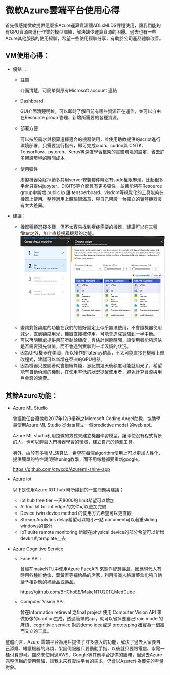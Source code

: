 # 微軟Azure雲端平台使用心得

首先很感謝微軟提供這麼多Azure運算資源讓ADLxMLDS課程使用，讓我們能夠有GPU資源來進行作業的模型訓練，解決缺少運算資源的困擾。過去也有一些Azure其他服務的使用經驗，希望一些使用經驗分享，有助於公司產品體驗改善。


## VM使用心得：

* 優點 ：

    * 註冊

        介面清楚，可簡單與原有Microsoft account 連結

    * Dashboard 
    
        GUI介面清楚明瞭，可以即時了解目前有哪些資源正在運作，並可以自由在Resource group 管理、新增所需要的各種資源。

    * 部署方便

        可以按照需求與預算選擇適合的機器使用，並使用助教提供的script進行環境部署，只需要幾行指令，即可完成cuda、cudnn與 CNTK、Tensorflow、pytorch、Keras等深度學習框架的實驗環境的設定，省去許多架設環境的時間成本。

    * 使用彈性

        虛擬機器免除掉續多共用server安裝套件時沒有sudo權限麻煩。比起很多平台只提供jupyter、DIGITS等介面具有更多彈性。並且能夠在Resource group中新增 public ip 讓 tensoerboard、visdom等視覺化的工具能夠在機器上使用。整體適用上體驗很滿意，與自己架設一台獨立的實體機器沒有太大差異。

* 建議：

    * 機器種類選擇多樣，但不太容易找到癥症需要的機器，建議可以在三種filter之外，加上直接搜尋機器的功能。
    ![image](./img/register.png)
    * 查詢剩餘額度的功能在我們的帳好設定上似乎無法使用，不會隨機器使用減少，直到額度用光，機器直接被停用，可能會造成實驗到一半中斷。
    * 可以再明顯處提供目前所剩餘額度，與估計剩餘時間，讓使用者能夠評估是否需要預先儲值，而不會遇到實驗到一半沒錢的狀況。
    * 因為GPU機器在美國，所以操作的latency稍高，不太可能直接在機器上修改程式，建議可以新增在亞洲的GPU機器。
    * 因為機器只要開著就會繼續算錢，忘記關幾天後額度可能就用光了，希望能有自動偵測的機制，在使用率低的狀況提醒使用者，避免計算資源與用戶金錢的浪費。

## 其餘Azure功能：

* Azure ML Studio

    曾經擔任台灣微軟2017年12/9舉辦之Microsoft Coding Angel助教，協助學員使用Azure ML Studio 從data建立一個predictive model 的web api。
    
    Azure ML studio利用拉線的方式來建立機器學習模型，讓即使沒有程式背景的人，也可以輕鬆入門機器學習的領域，建立自己的預測工具。
    
    另外，由於有多種ML演算法，希望在每個algorithm使用上可以更加人性化，提供簡單的特性說明與tuning教學，而不用每種都要重新google。

    https://github.com/ctwxdd/Azureml-shiny-app


* Azure iot

	以下是使用Azure IOT hub 時所碰到的一些問題與建議；

    * Iot hub free tier 一天8000的 limit希望可以增加
    * AI tool kit for iot edge 的文件可以更加完備
    * Device twin device method 的使用方式希望可以更直觀
    * Stream Analytics delay希望可以縮小一點 document可以著重sliding windows的部分
    * IoT suite remote monitoring 新版在physical device的部分希望可以新增devkit 的template上去


* Azure Cognitive Service 
    * Face API :

        曾經在makeNTU中使用Azure FaceAPI 來製作智慧藥盒，因應現代人有時用各種維他命、葉黃素等補給品的席家，利用辨識人臉讓藥盒能夠自動給予相對應的補給品或藥品。

        https://github.com/BHChoEE/MakeNTU2017_MedCube

    * Computer Vision APi:
    
        曾在Information retireval 之final project 使用 Computer Vision API 來做影像的caption生成，透過簡單的api，就可以省掉要自己train model的麻煩，cognitivie service 對於demo idea或是 prototyping 確實為一個牆而又立的工具。


整體而言，Azure 雲端平台為用戶提供了許多強大的功能，解決了過去大家要自己添購、維護機器的麻煩，架設伺服器只要動動手指，以後就只要跟電信、水電一樣付費即可。雖然未使用過AWS、Google等其他平台提供的服務，但過去Azure完整流暢的使用體驗，讓我未來有雲端平台的需求，仍會以Azure作為優先的考量對象。

